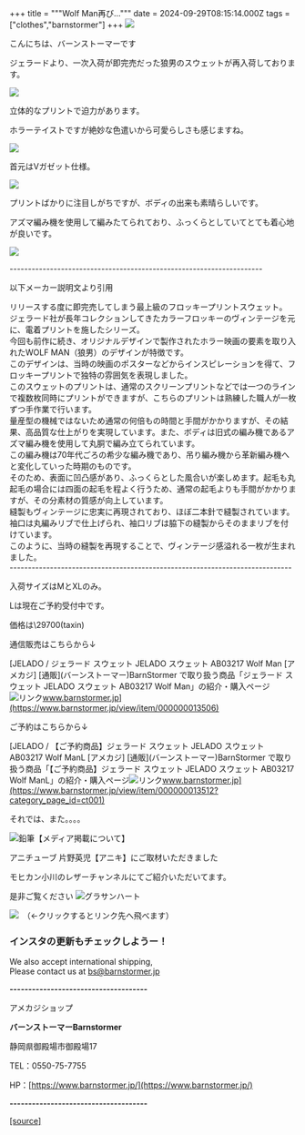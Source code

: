 +++
title = """Wolf Man再び..."""
date = 2024-09-29T08:15:14.000Z
tags = ["clothes","barnstormer"]
+++
[![](https://stat.ameba.jp/user_images/20231023/16/barnstormer-go/b2/03/p/o0420015015354743273.png)](https://ameblo.jp/barnstormer-go/entry-12825670498.html)

こんにちは、バーンストーマーです

ジェラードより、一次入荷が即完売だった狼男のスウェットが再入荷しております。

[![](https://stat.ameba.jp/user_images/20240929/17/barnstormer-go/5c/74/j/o0466070015492072994.jpg)](https://stat.ameba.jp/user_images/20240929/17/barnstormer-go/5c/74/j/o0466070015492072994.jpg)

立体的なプリントで迫力があります。

ホラーテイストですが絶妙な色遣いから可愛らしさも感じますね。

[![](https://stat.ameba.jp/user_images/20240929/17/barnstormer-go/15/94/j/o0466070015492072988.jpg)](https://stat.ameba.jp/user_images/20240929/17/barnstormer-go/15/94/j/o0466070015492072988.jpg)

首元はVガゼット仕様。

[![](https://stat.ameba.jp/user_images/20240929/17/barnstormer-go/9e/eb/j/o0466070015492072985.jpg)](https://stat.ameba.jp/user_images/20240929/17/barnstormer-go/9e/eb/j/o0466070015492072985.jpg)

プリントばかりに注目しがちですが、ボディの出来も素晴らしいです。

アズマ編み機を使用して編みたてられており、ふっくらとしていてとても着心地が良いです。

[![](https://stat.ameba.jp/user_images/20240929/17/barnstormer-go/ae/1b/j/o0466070015492072976.jpg)](https://stat.ameba.jp/user_images/20240929/17/barnstormer-go/ae/1b/j/o0466070015492072976.jpg)

\---------------------------------------------------------------------

以下メーカー説明文より引用

リリースする度に即完売してしまう最上級のフロッキープリントスウェット。  
ジェラード社が長年コレクションしてきたカラーフロッキーのヴィンテージを元に、電着プリントを施したシリーズ。  
今回も前作に続き、オリジナルデザインで製作されたホラー映画の要素を取り入れたWOLF MAN（狼男）のデザインが特徴です。  
このデザインは、当時の映画のポスターなどからインスピレーションを得て、フロッキープリントで独特の雰囲気を表現しました。  
このスウェットのプリントは、通常のスクリーンプリントなどでは一つのラインで複数枚同時にプリントができますが、こちらのプリントは熟練した職人が一枚ずつ手作業で行います。  
量産型の機械ではないため通常の何倍もの時間と手間がかかりますが、その結果、高品質な仕上がりを実現しています。また、ボディは旧式の編み機であるアズマ編み機を使用して丸胴で編み立てられています。  
この編み機は70年代ごろの希少な編み機であり、吊り編み機から革新編み機へと変化していった時期のものです。  
そのため、表面に凹凸感があり、ふっくらとした風合いが楽しめます。起毛も丸起毛の場合には四面の起毛を程よく行うため、通常の起毛よりも手間がかかりますが、その分素材の質感が向上しています。  
縫製もヴィンテージに忠実に再現されており、ほぼ二本針で縫製されています。袖口は丸編みリブで仕上げられ、袖口リブは脇下の縫製からそのままリブを付けています。  
このように、当時の縫製を再現することで、ヴィンテージ感溢れる一枚が生まれました。  
\-----------------------------------------------------------------------------

入荷サイズはMとXLのみ。

Lは現在ご予約受付中です。

価格は\\29700(taxin)

通信販売はこちらから↓

[JELADO / ジェラード スウェット JELADO スウェット AB03217 Wolf Man \[アメカジ\] \[通販\](バーンストーマー)BarnStormer で取り扱う商品「ジェラード スウェット JELADO スウェット AB03217 Wolf Man」の紹介・購入ページ![リンク](https://c.stat100.ameba.jp/ameblo/symbols/v3.20.0/svg/gray/editor_link.svg)www.barnstormer.jp](https://www.barnstormer.jp/view/item/000000013506)

ご予約はこちらから↓

[JELADO / 【ご予約商品】ジェラード スウェット JELADO スウェット AB03217 Wolf ManL \[アメカジ\] \[通販\](バーンストーマー)BarnStormer で取り扱う商品「【ご予約商品】ジェラード スウェット JELADO スウェット AB03217 Wolf ManL」の紹介・購入ページ![リンク](https://c.stat100.ameba.jp/ameblo/symbols/v3.20.0/svg/gray/editor_link.svg)www.barnstormer.jp](https://www.barnstormer.jp/view/item/000000013512?category_page_id=ct001)

それでは、また。。。。

![鉛筆](https://stat100.ameba.jp/blog/ucs/img/char/char3/519.png)【メディア掲載について】

アニチューブ 片野英児【アニキ】にご取材いただきました

モヒカン小川のレザーチャンネルにてご紹介いただいてます。

是非ご覧ください ![グラサンハート](https://stat100.ameba.jp/blog/ucs/img/char/char3/148.png)

[![](https://stat.ameba.jp/user_images/20230412/16/barnstormer-go/6a/23/p/o0108010815269242493.png)](https://www.instagram.com/barnstormer_daily/)　（←クリックするとリンク先へ飛べます）

### インスタの更新もチェックしようー！

We also accept international shipping,  
Please contact us at bs@barnstormer.jp

**\-------------------------------------**

アメカジショップ

**バーンストーマーBarnstormer**

静岡県御殿場市御殿場17

TEL：0550-75-7755

HP：[https://www.barnstormer.jp/](https://www.barnstormer.jp/)

**\-------------------------------------**

[[source]](https://ameblo.jp/barnstormer-go/entry-12869372468.html)
